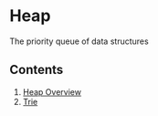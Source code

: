 # Heap

The priority queue of data structures

## Contents

1. [Heap Overview](./01-heap-overview/README.md)
2. [Trie](./02-trie/README.md)
